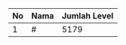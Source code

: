 | No | Nama            | Jumlah Level |
|----|-----------------|--------------|
| 1  | #    |    5179        |
